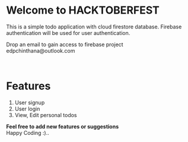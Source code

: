 <h1>Welcome to HACKTOBERFEST</h1>

<p>This is a simple todo application with cloud firestore database. Firebase authentication will be used for user authentication.</p>
<p>
  Drop an email to gain access to firebase project <br>edpchinthana@outlook.com</p>
<br>

# Features
<ol>
  <li>User signup</li>
  <li>User login</li>
  <li>View, Edit personal todos</li>
</ol>

<strong>Feel free to add new features or suggestions</strong>
<br>
Happy Coding :)..
